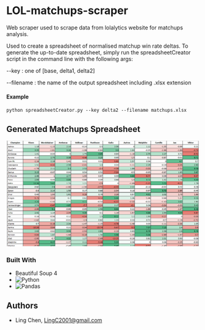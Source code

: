 # LOL-matchups-scraper
Web scraper used to scrape data from lolalytics website for matchups analysis.

Used to create a spreadsheet of normalised matchup win rate deltas. 
To generate the up-to-date spreadsheet, simply run the spreadsheetCreator script in the command line with the following args:

--key : one of [base, delta1, delta2]
    
--filename : the name of the output spreadsheet including .xlsx extension

#### Example
```
python spreadsheetCreator.py --key delta2 --filename matchups.xlsx
```

## Generated Matchups Spreadsheet
![sheet](/images/matchups_ss.png)

### Built With
- Beautiful Soup 4
- ![Python](https://img.shields.io/badge/python-3670A0?style=for-the-badge&logo=python&logoColor=ffdd54)
- ![Pandas](https://img.shields.io/badge/pandas-%23150458.svg?style=for-the-badge&logo=pandas&logoColor=white)


## Authors
- Ling Chen, LingC2001@gmail.com
